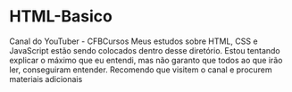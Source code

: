 # HTML-Basico
Canal do YouTuber - CFBCursos
Meus estudos sobre HTML, CSS e JavaScript estão sendo colocados dentro desse diretório. 
Estou tentando explicar o máximo que eu entendi, mas não garanto que todos ao que irão ler, conseguiram entender. 
Recomendo que visitem o canal e procurem materiais adicionais
